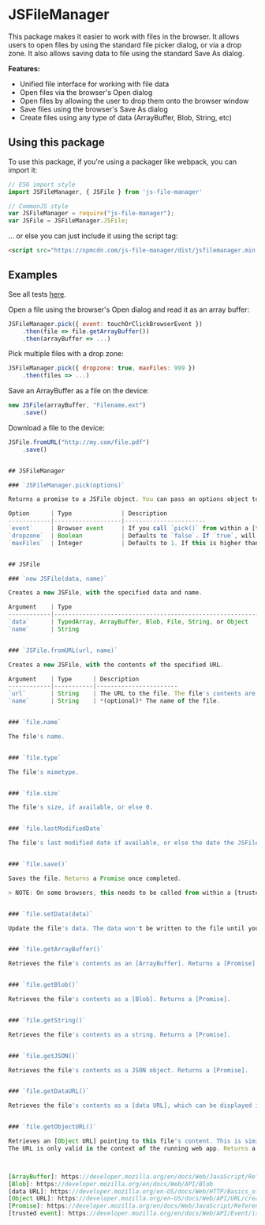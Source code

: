 # JSFileManager

This package makes it easier to work with files in the browser. It allows users to open files by using the standard file picker dialog, or via a drop zone. It also allows saving data to file using the standard Save As dialog.

**Features:**

- Unified file interface for working with file data
- Open files via the browser's Open dialog
- Open files by allowing the user to drop them onto the browser window
- Save files using the browser's Save As dialog
- Create files using any type of data (ArrayBuffer, Blob, String, etc)

## Using this package

To use this package, if you're using a packager like webpack, you can import it:

``` javascript
// ES6 import style
import JSFileManager, { JSFile } from 'js-file-manager'

// CommonJS style
var JSFileManager = require("js-file-manager");
var JSFile = JSFileManager.JSFile;
```

... or else you can just include it using the script tag:

``` html
<script src="https://npmcdn.com/js-file-manager/dist/jsfilemanager.min.js"></script>
```

## Examples

See all tests [here](https://rawgit.com/jjv360/js-file-manager/master/tests.html).

Open a file using the browser's Open dialog and read it as an array buffer:

``` javascript
JSFileManager.pick({ event: touchOrClickBrowserEvent })
    .then(file => file.getArrayBuffer())
	.then(arrayBuffer => ...)
```

Pick multiple files with a drop zone:

``` javascript
JSFileManager.pick({ dropzone: true, maxFiles: 999 })
    .then(files => ...)
```

Save an ArrayBuffer as a file on the device:

``` javascript
new JSFile(arrayBuffer, "Filename.ext")
    .save()
```

Download a file to the device:

``` javascript
JSFile.fromURL("http://my.com/file.pdf")
    .save()


## JSFileManager

### `JSFileManager.pick(options)`

Returns a promise to a JSFile object. You can pass an options object to the `pick()` function, with these fields:

Option		| Type				| Description
------------|-------------------|-----------------------
`event` 	| Browser event 	| If you call `pick()` from within a [trusted event] and pass in the event here, the system file picker will be shown immediately.
`dropzone`	| Boolean			| Defaults to `false`. If `true`, will show a drop zone overlay UI to allow the user to drop files on the browser window instead of selecting them with the picker.
`maxFiles`	| Integer			| Defaults to 1. If this is higher than 1, the result of the promise will be an array of JSFiles.


## JSFile

### `new JSFile(data, name)`

Creates a new JSFile, with the specified data and name.

Argument	| Type														| Description
------------|-----------------------------------------------------------|-----------------------
`data`		| TypedArray, ArrayBuffer, Blob, File, String, or Object	| The contents of the file. If you pass in a string, it will be saved with UTF8 encoding. If you pass in an object, it will be JSON-encoded as a string.
`name`		| String													| *(optional)* The name of the file.


### `JSFile.fromURL(url, name)`

Creates a new JSFile, with the contents of the specified URL.

Argument	| Type		| Description
------------|-----------|-----------------------
`url`		| String	| The URL to the file. The file's contents are only downloaded when requested (ie. using `file.getArrayBuffer()` etc)
`name`		| String	| *(optional)* The name of the file.


### `file.name`

The file's name.


### `file.type`

The file's mimetype.


### `file.size`

The file's size, if available, or else 0.


### `file.lastModifiedDate`

The file's last modified date if available, or else the date the JSFile's data was last updated.


### `file.save()`

Saves the file. Returns a Promise once completed.

> NOTE: On some browsers, this needs to be called from within a [trusted event].


### `file.setData(data)`

Update the file's data. The data won't be written to the file until you call `save()`. This is the same as `new JSFile(data)`, but reuses the same file object.


### `file.getArrayBuffer()`

Retrieves the file's contents as an [ArrayBuffer]. Returns a [Promise].


### `file.getBlob()`

Retrieves the file's contents as a [Blob]. Returns a [Promise].


### `file.getString()`

Retrieves the file's contents as a string. Returns a [Promise].


### `file.getJSON()`

Retrieves the file's contents as a JSON object. Returns a [Promise].


### `file.getDataURL()`

Retrieves the file's contents as a [data URL], which can be displayed in an `<img/>` or other tag. The contents of the file are Base64 encoded into the URL, so this should not be used for large files. Returns a [Promise].


### `file.getObjectURL()`

Retrieves an [Object URL] pointing to this file's content. This is similar to `getDataURL()`, except the URL doesn't contain the actual data, just a pointer to it, so it works with files of any size.
The URL is only valid in the context of the running web app. Returns a [Promise].



[ArrayBuffer]: https://developer.mozilla.org/en/docs/Web/JavaScript/Reference/Global_Objects/ArrayBuffer
[Blob]: https://developer.mozilla.org/en/docs/Web/API/Blob
[data URL]: https://developer.mozilla.org/en-US/docs/Web/HTTP/Basics_of_HTTP/Data_URIs
[Object URL]: https://developer.mozilla.org/en-US/docs/Web/API/URL/createObjectURL
[Promise]: https://developer.mozilla.org/en/docs/Web/JavaScript/Reference/Global_Objects/Promise
[trusted event]: https://developer.mozilla.org/en/docs/Web/API/Event/isTrusted
